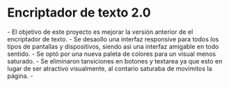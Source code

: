 <h1>Encriptador de texto 2.0</h1>
- El objetivo de este proyecto es mejorar la versión anterior de el encriptador de texto.
- Se desaollo una interfaz responsive para todos los tipos de pantallas y dispositivos, siendo así una interfaz amigable en todo sentido.
- Se optó por una nueva paleta de colores para un visual menos saturado.
- Se eliminaron tansiciones en botones y textarea ya que esto en lugar de ser atractivo visualmente, al contario saturaba de movimitos la página.
-
